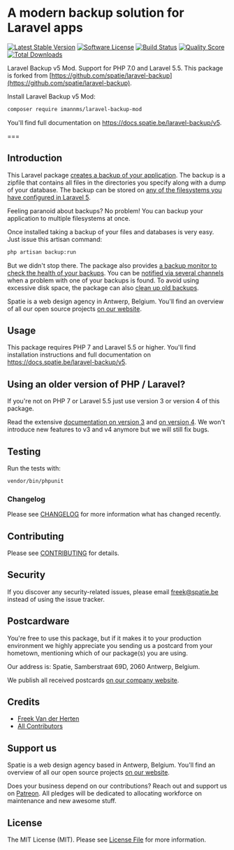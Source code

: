 # A modern backup solution for Laravel apps

[![Latest Stable Version](https://poser.pugx.org/imannms/laravel-backup-mod/v/stable?format=flat-square)](https://packagist.org/packages/imannms/laravel-backup-mod)
[![Software License](https://img.shields.io/badge/license-MIT-brightgreen.svg?style=flat-square)](LICENSE.md)
[![Build Status](https://img.shields.io/travis/imannms/laravel-backup-mod/master.svg?style=flat-square)](https://travis-ci.org/imannms/laravel-backup-mod)
[![Quality Score](https://img.shields.io/scrutinizer/g/imannms/laravel-backup-mod.svg?style=flat-square)](https://scrutinizer-ci.com/g/imannms/laravel-backup-mod)
[![Total Downloads](https://img.shields.io/packagist/dt/imannms/laravel-backup-mod.svg?style=flat-square)](https://packagist.org/packages/imannms/laravel-backup-mod)

Laravel Backup v5 Mod. Support for PHP 7.0 and Laravel 5.5.
This package is forked from [https://github.com/spatie/laravel-backup](https://github.com/spatie/laravel-backup).

Install Laravel Backup v5 Mod:
``` bash
composer require imannms/laravel-backup-mod
```

You'll find full documentation on https://docs.spatie.be/laravel-backup/v5.

===

## Introduction
This Laravel package [creates a backup of your application](https://docs.spatie.be/laravel-backup/v5/taking-backups/overview). The backup is a zipfile that contains all files in the directories you specify along with a dump of your database. The backup can be stored on [any of the filesystems you have configured in Laravel 5](http://laravel.com/docs/filesystem).

Feeling paranoid about backups? No problem! You can backup your application to multiple filesystems at once.

Once installed taking a backup of your files and databases is very easy. Just issue this artisan command:

``` bash
php artisan backup:run
```

But we didn't stop there. The package also provides [a backup monitor to check the health of your backups](https://docs.spatie.be/laravel-backup/v5/monitoring-the-health-of-all-backups/overview). You can be [notified via several channels](https://docs.spatie.be/laravel-backup/v5/sending-notifications/overview) when a problem with one of your backups is found.
To avoid using excessive disk space, the package can also [clean up old backups](https://docs.spatie.be/laravel-backup/v5/cleaning-up-old-backups/overview).

Spatie is a web design agency in Antwerp, Belgium. You'll find an overview of all our open source projects [on our website](https://spatie.be/opensource).

## Usage

This package requires PHP 7 and Laravel 5.5 or higher. You'll find installation instructions and full documentation on https://docs.spatie.be/laravel-backup/v5.

## Using an older version of PHP / Laravel?

If you're not on PHP 7 or Laravel 5.5 just use version 3 or version 4 of this package. 

Read the extensive [documentation on version 3](https://docs.spatie.be/laravel-backup/v3) and [on version 4](https://docs.spatie.be/laravel-backup/v4). We won't introduce new features to v3 and v4 anymore but we will still fix bugs.

## Testing

Run the tests with:

``` bash
vendor/bin/phpunit
```

### Changelog

Please see [CHANGELOG](CHANGELOG.md) for more information what has changed recently.

## Contributing

Please see [CONTRIBUTING](CONTRIBUTING.md) for details.

## Security

If you discover any security-related issues, please email freek@spatie.be instead of using the issue tracker.

## Postcardware

You're free to use this package, but if it makes it to your production environment we highly appreciate you sending us a postcard from your hometown, mentioning which of our package(s) you are using.

Our address is: Spatie, Samberstraat 69D, 2060 Antwerp, Belgium.

We publish all received postcards [on our company website](https://spatie.be/en/opensource/postcards).

## Credits

- [Freek Van der Herten](https://github.com/freekmurze)
- [All Contributors](../../contributors)

## Support us

Spatie is a web design agency based in Antwerp, Belgium. You'll find an overview of all our open source projects [on our website](https://spatie.be/opensource).

Does your business depend on our contributions? Reach out and support us on [Patreon](https://www.patreon.com/spatie). 
All pledges will be dedicated to allocating workforce on maintenance and new awesome stuff.

## License

The MIT License (MIT). Please see [License File](LICENSE.md) for more information.
